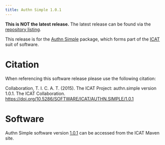 ```yaml
---
title: Authn Simple 1.0.1
---
```


**This is NOT the latest release.** The latest release can be found via the [repository listing](https://repo.icatproject.org/site/authn/simple/).

This release is for the [Authn Simple](/releases/packages/authn-simple/authn-simple/) package, which forms part of the [ICAT](/releases/) suit of software.

# Citation

When referencing this software release please use the following citation:

Collaboration, T. I. C. A. T. (2015). The ICAT Project: authn.simple version 1.0.1. The ICAT Collaboration. https://doi.org/10.5286/SOFTWARE/ICAT/AUTHN.SIMPLE/1.0.1

# Software
Authn Simple software version [1.0.1](https://repo.icatproject.org/site/authn/simple/1.0.1/) can be accessed from the ICAT Maven site.

